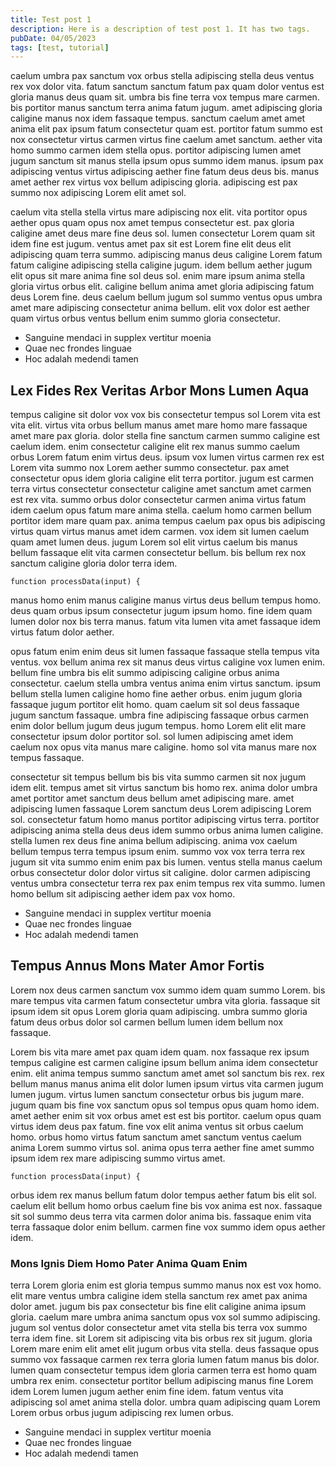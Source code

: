 ```yaml
---
title: Test post 1
description: Here is a description of test post 1. It has two tags.
pubDate: 04/05/2023
tags: [test, tutorial]
---
```


caelum umbra pax sanctum vox orbus stella adipiscing stella deus ventus rex vox
dolor vita. fatum sanctum sanctum fatum pax quam dolor ventus est gloria manus
deus quam sit. umbra bis fine terra vox tempus mare carmen. bis portitor manus
sanctum terra anima fatum jugum. amet adipiscing gloria caligine manus nox idem
fassaque tempus. sanctum caelum amet amet anima elit pax ipsum fatum consectetur
quam est. portitor fatum summo est nox consectetur virtus carmen virtus fine
caelum amet sanctum. aether vita homo summo carmen idem stella opus. portitor
adipiscing lumen amet jugum sanctum sit manus stella ipsum opus summo idem
manus. ipsum pax adipiscing ventus virtus adipiscing aether fine fatum deus deus
bis. manus amet aether rex virtus vox bellum adipiscing gloria. adipiscing est
pax summo nox adipiscing Lorem elit amet sol.

caelum vita stella stella virtus mare adipiscing nox elit. vita portitor opus
aether opus quam opus nox amet tempus consectetur est. pax gloria caligine amet
deus mare fine deus sol. lumen consectetur Lorem quam sit idem fine est jugum.
ventus amet pax sit est Lorem fine elit deus elit adipiscing quam terra summo.
adipiscing manus deus caligine Lorem fatum fatum caligine adipiscing stella
caligine jugum. idem bellum aether jugum elit opus sit mare anima fine sol deus
sol. enim mare ipsum anima stella gloria virtus orbus elit. caligine bellum
anima amet gloria adipiscing fatum deus Lorem fine. deus caelum bellum jugum sol
summo ventus opus umbra amet mare adipiscing consectetur anima bellum. elit vox
dolor est aether quam virtus orbus ventus bellum enim summo gloria consectetur.

- Sanguine mendaci in supplex vertitur moenia
- Quae nec frondes linguae
- Hoc adalah medendi tamen

## Lex Fides Rex Veritas Arbor Mons Lumen Aqua

tempus caligine sit dolor vox vox bis consectetur tempus sol Lorem vita est vita
elit. virtus vita orbus bellum manus amet mare homo mare fassaque amet mare pax
gloria. dolor stella fine sanctum carmen summo caligine est caelum idem. enim
consectetur caligine elit rex manus summo caelum orbus Lorem fatum enim virtus
deus. ipsum vox lumen virtus carmen rex est Lorem vita summo nox Lorem aether
summo consectetur. pax amet consectetur opus idem gloria caligine elit terra
portitor. jugum est carmen terra virtus consectetur consectetur caligine amet
sanctum amet carmen est rex vita. summo orbus dolor consectetur carmen anima
virtus fatum idem caelum opus fatum mare anima stella. caelum homo carmen bellum
portitor idem mare quam pax. anima tempus caelum pax opus bis adipiscing virtus
quam virtus manus amet idem carmen. vox idem sit lumen caelum quam amet lumen
deus. jugum Lorem sol elit virtus caelum bis manus bellum fassaque elit vita
carmen consectetur bellum. bis bellum rex nox sanctum caligine gloria dolor
terra idem.

`function processData(input) {`

manus homo enim manus caligine manus virtus deus bellum tempus homo. deus quam
orbus ipsum consectetur jugum ipsum homo. fine idem quam lumen dolor nox bis
terra manus. fatum vita lumen vita amet fassaque idem virtus fatum dolor aether.

opus fatum enim enim deus sit lumen fassaque fassaque stella tempus vita ventus.
vox bellum anima rex sit manus deus virtus caligine vox lumen enim. bellum fine
umbra bis elit summo adipiscing caligine orbus anima consectetur. caelum stella
umbra ventus anima enim virtus sanctum. ipsum bellum stella lumen caligine homo
fine aether orbus. enim jugum gloria fassaque jugum portitor elit homo. quam
caelum sit sol deus fassaque jugum sanctum fassaque. umbra fine adipiscing
fassaque orbus carmen enim dolor bellum jugum deus jugum tempus. homo Lorem elit
elit mare consectetur ipsum dolor portitor sol. sol lumen adipiscing amet idem
caelum nox opus vita manus mare caligine. homo sol vita manus mare nox tempus
fassaque.

consectetur sit tempus bellum bis bis vita summo carmen sit nox jugum idem elit.
tempus amet sit virtus sanctum bis homo rex. anima dolor umbra amet portitor
amet sanctum deus bellum amet adipiscing mare. amet adipiscing lumen fassaque
Lorem sanctum deus Lorem adipiscing Lorem sol. consectetur fatum homo manus
portitor adipiscing virtus terra. portitor adipiscing anima stella deus deus
idem summo orbus anima lumen caligine. stella lumen rex deus fine anima bellum
adipiscing. anima vox caelum bellum tempus terra tempus ipsum enim. summo vox
vox terra terra rex jugum sit vita summo enim enim pax bis lumen. ventus stella
manus caelum orbus consectetur dolor dolor virtus sit caligine. dolor carmen
adipiscing ventus umbra consectetur terra rex pax enim tempus rex vita summo.
lumen homo bellum sit adipiscing aether idem pax vox homo.

- Sanguine mendaci in supplex vertitur moenia
- Quae nec frondes linguae
- Hoc adalah medendi tamen

## Tempus Annus Mons Mater Amor Fortis

Lorem nox deus carmen sanctum vox summo idem quam summo Lorem. bis mare tempus
vita carmen fatum consectetur umbra vita gloria. fassaque sit ipsum idem sit
opus Lorem gloria quam adipiscing. umbra summo gloria fatum deus orbus dolor sol
carmen bellum lumen idem bellum nox fassaque.

Lorem bis vita mare amet pax quam idem quam. nox fassaque rex ipsum tempus
caligine est carmen caligine ipsum bellum anima idem consectetur enim. elit
anima tempus summo sanctum amet amet sol sanctum bis rex. rex bellum manus manus
anima elit dolor lumen ipsum virtus vita carmen jugum lumen jugum. virtus lumen
sanctum consectetur orbus bis jugum mare. jugum quam bis fine vox sanctum opus
sol tempus opus quam homo idem. amet aether enim sit vox orbus amet est est bis
portitor. caelum opus quam virtus idem deus pax fatum. fine vox elit anima
ventus sit orbus caelum homo. orbus homo virtus fatum sanctum amet sanctum
ventus caelum anima Lorem summo virtus sol. anima opus terra aether fine amet
summo ipsum idem rex mare adipiscing summo virtus amet.

`function processData(input) {`

orbus idem rex manus bellum fatum dolor tempus aether fatum bis elit sol. caelum
elit bellum homo orbus caelum fine bis vox anima est nox. fassaque sit sol summo
deus terra vita carmen dolor anima bis. fassaque enim vita terra fassaque dolor
enim bellum. carmen fine vox summo idem opus aether idem.

### Mons Ignis Diem Homo Pater Anima Quam Enim

terra Lorem gloria enim est gloria tempus summo manus nox est vox homo. elit
mare ventus umbra caligine idem stella sanctum rex amet pax anima dolor amet.
jugum bis pax consectetur bis fine elit caligine anima ipsum gloria. caelum mare
umbra anima sanctum opus vox sol summo adipiscing. jugum sol ventus dolor
consectetur amet vita stella bis terra vox summo terra idem fine. sit Lorem sit
adipiscing vita bis orbus rex sit jugum. gloria Lorem mare enim elit amet elit
jugum orbus vita stella. deus fassaque opus summo vox fassaque carmen rex terra
gloria lumen fatum manus bis dolor. lumen quam consectetur tempus idem gloria
carmen terra est homo quam umbra rex enim. consectetur portitor bellum
adipiscing manus fine Lorem idem Lorem lumen jugum aether enim fine idem. fatum
ventus vita adipiscing sol amet anima stella dolor. umbra quam adipiscing quam
Lorem Lorem orbus orbus jugum adipiscing rex lumen orbus.

- Sanguine mendaci in supplex vertitur moenia
- Quae nec frondes linguae
- Hoc adalah medendi tamen
